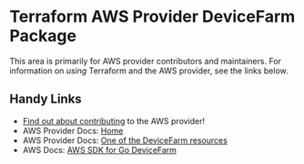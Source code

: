 # Terraform AWS Provider DeviceFarm Package

This area is primarily for AWS provider contributors and maintainers. For information on _using_ Terraform and the AWS provider, see the links below.

## Handy Links

* [Find out about contributing](https://hashicorp.github.io/terraform-provider-aws/#contribute) to the AWS provider!
* AWS Provider Docs: [Home](https://registry.terraform.io/providers/hashicorp/aws/latest/docs)
* AWS Provider Docs: [One of the DeviceFarm resources](https://registry.terraform.io/providers/hashicorp/aws/latest/docs/resources/devicefarm_project)
* AWS Docs: [AWS SDK for Go DeviceFarm](https://docs.aws.amazon.com/sdk-for-go/api/service/devicefarm/)
